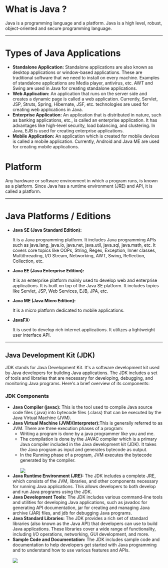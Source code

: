 <!DOCTYPE html>
<html lang="en">

<head>
    <meta charset="UTF-8">
    <meta name="viewport" content="width=device-width, initial-scale=1.0">
</head>

<body>
    <h1>What is Java ?</h1>
    <p>Java is a programming language and a platform. Java is a high level, robust, object-oriented and secure
        programming language.</p>
    <hr>
    <h1>Types of Java Applications</h1>
    <ul>
        <li>
            <strong>Standalone Application:</strong>
            Standalone applications are also known as desktop applications or window-based applications. These are
            traditional software that we need to install on every machine. Examples of standalone applications are Media
            player, antivirus, etc. AWT and Swing are used in Java for creating standalone applications.
        </li>
        <li>
            <strong>Web Application:</strong>
            An application that runs on the server side and creates a dynamic page is called a web application.
            Currently, Servlet, JSP, Struts, Spring, Hibernate, JSF, etc. technologies are used for creating web
            applications in Java.
        </li>
        <li>
            <strong>Enterprise Application:</strong>
            An application that is distributed in nature, such as banking applications, etc., is called an enterprise
            application. It has advantages like high-level security, load balancing, and clustering. In Java, EJB is
            used for creating enterprise applications.
        </li>
        <li>
            <strong>Mobile Application:</strong>
            An application which is created for mobile devices is called a mobile application. Currently, Android and
            Java ME are used for creating mobile applications.
        </li>
    </ul>
    <h1>Platform</h1>
    <p> Any hardware or software environment in which a program runs, is known as a platform. Since Java has a runtime
        environment (JRE) and API, it is called a platform.</p>
    <hr>
    <h1>Java Platforms / Editions</h1>
    <ul>
        <li>
            <strong>Java SE (Java Standard Edition):</strong>
            <p>It is a Java programming platform. It includes Java programming APIs such as java.lang, java.io,
                java.net, java.util, java.sql, java.math, etc. It covers core topics like OOPs, String, Regex,
                Exception, Inner classes, Multithreading, I/O Stream, Networking, AWT, Swing, Reflection, Collection,
                etc.</p>
        </li>
        <li>
            <strong>Java EE (Java Enterprise Edition):</strong>
            <p>It is an enterprise platform mainly used to develop web and enterprise applications. It is built on top
                of the Java SE platform. It includes topics like Servlet, JSP, Web Services, EJB, JPA, etc.</p>
        </li>
        <li>
            <strong>Java ME (Java Micro Edition):</strong>
            <p>It is a micro platform dedicated to mobile applications.</p>
        </li>
        <li>
            <strong>JavaFX:</strong>
            <p>It is used to develop rich internet applications. It utilizes a lightweight user interface API.</p>
        </li>
    </ul>
    <hr>
    <!-- <h1>Java Terminology</h1>
    <h2>1. Java Virtual Machine (JVM)</h2>
    <p>This is generally referred to as JVM. There are three execution phases of a program:</p>
    <ul>
        <li>Writing a program is done by a java programmer like you and me.</li>
        <li>The compilation is done by the JAVAC compiler which is a primary Java compiler included in the Java
            development kit (JDK). It takes the Java program as input and generates bytecode as output.</li>
        <li>In the Running phase of a program, JVM executes the bytecode generated by the compiler.</li>
        <br>
        <img
                src="https://media.geeksforgeeks.org/wp-content/uploads/20200823163148/machinecode-300x162.png">
    </ul>
    <p>Now, we understood that the function of Java Virtual Machine is to execute the bytecode produced by the compiler.
        Every Operating System has a different JVM but the output they produce after the execution of bytecode is the
        same across all the operating systems. This is why Java is known as a platform-independent language.</p>
    <h2>2. Bytecode in the Development Process</h2>
    <p>As discussed, the Javac compiler of JDK compiles the java source code into bytecode so that it can be executed by
        JVM. It is saved as .class file by the compiler. To view the bytecode, a disassembler like javap can be used.
    </p>
    <h2>3. Java Development Kit (JDK)</h2>
    <p>JDK stands for Java Development Kit. It's a software development kit used by Java developers for building Java applications. The JDK includes a set of tools and libraries that are necessary for developing, debugging, and monitoring Java programs. Here's a brief overview of its components:</p>
    <h3>JDK Components</h3>
    <ul>
        <li>
            <strong>Java Compiler (javac):</strong> This is the tool used to compile Java source code files (.java) into bytecode files (.class) that can be executed by the Java Virtual Machine (JVM).
        </li>
        <li>
            <strong>Java Runtime Environment (JRE):</strong> The JDK includes a complete JRE, which consists of the JVM, libraries, and other components necessary for running Java applications. This allows developers to both develop and run Java programs using the JDK.
        </li>
        <li>
            <strong>Java Development Tools:</strong> The JDK includes various command-line tools and utilities for developing Java applications, such as javadoc for generating API documentation, jar for creating and managing Java archive (JAR) files, and jdb for debugging Java programs.
        </li>
        <li>
            <strong>Java Standard Libraries:</strong> The JDK provides a rich set of standard libraries (also known as the Java API) that developers can use to build Java applications. These libraries cover a wide range of functionality, including I/O operations, networking, GUI development, and more.
        </li>
        <li>
            <strong>Sample Code and Documentation:</strong> The JDK includes sample code and documentation to help developers get started with Java programming and to understand how to use various features and APIs.
        </li>
    </ul>
    <h2>4. Java Runtime Environment (JRE)</h2>
    <p>JDK includes JRE. JRE installation on our computers allows the java program to run, however, we cannot compile
        it. JRE includes a browser, JVM, applet support, and plugins. For running the java program, a computer needs
        JRE.</p>
    <h2>5. Garbage Collector</h2>
    <p>In Java, programmers can’t delete the objects. To delete or recollect that memory JVM has a program called
        Garbage Collector. Garbage Collectors can recollect the objects that are not referenced. So Java makes the life
        of a programmer easy by handling memory management. However, programmers should be careful about their code
        whether they are using objects that have been used for a long time. Because Garbage cannot recover the memory of
        objects being referenced.</p>
    <h2>6. ClassPath</h2>
    <p>The classpath is the file path where the java runtime and Java compiler look for .class files to load. By
        default, JDK provides many libraries. If you want to include external libraries they should be added to the
        classpath.</p> -->
    <h2>Java Development Kit (JDK)</h2>
    <p>JDK stands for Java Development Kit. It's a software development kit used by Java developers for building Java
        applications. The JDK includes a set of tools and libraries that are necessary for developing, debugging, and
        monitoring Java programs. Here's a brief overview of its components:</p>
    <h3>JDK Components</h3>
    <ul>
        <li>
            <strong>Java Compiler (javac):</strong> This is the tool used to compile Java source code files (.java) into
            bytecode files (.class) that can be executed by the Java Virtual Machine (JVM).
        </li>
        <li>
            <strong>Java Virtual Machine (JVM)(Interpreter):</strong>This is generally referred to as JVM. There are three execution phases of a program:
            <ul>
                <li>Writing a program is done by a java programmer like you and me.</li>
                <li>The compilation is done by the JAVAC compiler which is a primary Java compiler included in the Java
                    development kit (JDK). It takes the Java program as input and generates bytecode as output.</li>
                <li>In the Running phase of a program, JVM executes the bytecode generated by the compiler.</li>
                <br>
                <img src="https://media.geeksforgeeks.org/wp-content/uploads/20200823163148/machinecode-300x162.png">
            </ul>
        </li>
        <li>
            <strong>Java Runtime Environment (JRE):</strong> The JDK includes a complete JRE, which consists of the JVM,
            libraries, and other components necessary for running Java applications. This allows developers to both
            develop and run Java programs using the JDK.
        </li>
        <li>
            <strong>Java Development Tools:</strong> The JDK includes various command-line tools and utilities for
            developing Java applications, such as javadoc for generating API documentation, jar for creating and
            managing Java archive (JAR) files, and jdb for debugging Java programs.
        </li>
        <li>
            <strong>Java Standard Libraries:</strong> The JDK provides a rich set of standard libraries (also known as
            the Java API) that developers can use to build Java applications. These libraries cover a wide range of
            functionality, including I/O operations, networking, GUI development, and more.
        </li>
        <li>
            <strong>Sample Code and Documentation:</strong> The JDK includes sample code and documentation to help
            developers get started with Java programming and to understand how to use various features and APIs.
        </li>
        <br>
        <image src="http://getkt.com/wp-content/uploads/2019/01/Understand-JDK-JRE-JVM.jpg">
    </ul>
</body>

</html>